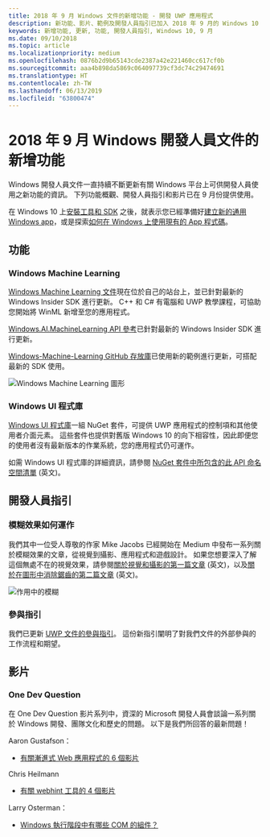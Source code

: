 ```yaml
---
title: 2018 年 9 月 Windows 文件的新增功能 - 開發 UWP 應用程式
description: 新功能、影片、範例及開發人員指引已加入 2018 年 9 月的 Windows 10 開發人員文件中。
keywords: 新增功能, 更新, 功能, 開發人員指引, Windows 10, 9 月
ms.date: 09/10/2018
ms.topic: article
ms.localizationpriority: medium
ms.openlocfilehash: 0876b2d9b65143cde2387a42e221460cc617cf0b
ms.sourcegitcommit: aaa4b898da5869c064097739cf3dc74c29474691
ms.translationtype: HT
ms.contentlocale: zh-TW
ms.lasthandoff: 06/13/2019
ms.locfileid: "63800474"
---
```

# <a name="whats-new-in-the-windows-developer-docs-in-september-2018"></a>2018 年 9 月 Windows 開發人員文件的新增功能

Windows 開發人員文件一直持續不斷更新有關 Windows 平台上可供開發人員使用之新功能的資訊。 下列功能概觀、開發人員指引和影片已在 9 月份提供使用。

在 Windows 10 上[安裝工具和 SDK](https://go.microsoft.com/fwlink/?LinkId=821431) 之後，就表示您已經準備好[建立新的通用 Windows app](../get-started/create-uwp-apps.md)，或是探索[如何在 Windows 上使用現有的 App 程式碼](../porting/index.md)。

## <a name="features"></a>功能

### <a name="windows-machine-learning"></a>Windows Machine Learning

[Windows Machine Learning 文件](https://docs.microsoft.com/windows/ai/)現在位於自己的站台上，並已針對最新的 Windows Insider SDK 進行更新。 C++ 和 C# 有電腦和 UWP 教學課程，可協助您開始將 WinML 新增至您的應用程式。

[Windows.AI.MachineLearning API 參考](https://docs.microsoft.com/uwp/api/windows.ai.machinelearning)已針對最新的 Windows Insider SDK 進行更新。

[Windows-Machine-Learning GitHub 存放庫](https://github.com/Microsoft/Windows-Machine-Learning)已使用新的範例進行更新，可搭配最新的 SDK 使用。

![Windows Machine Learning 圖形](images/winml-graphic.png)

### <a name="windows-ui-library"></a>Windows UI 程式庫

[Windows UI 程式庫](https://aka.ms/winui-docs)一組 NuGet 套件，可提供 UWP 應用程式的控制項和其他使用者介面元素。 這些套件也提供對舊版 Windows 10 的向下相容性，因此即便您的使用者沒有最新版本的作業系統，您的應用程式仍可運作。

如需 Windows UI 程式庫的詳細資訊，請參閱 [NuGet 套件中所包含的此 API 命名空間清單](https://docs.microsoft.com/uwp/api/overview/winui/) \(英文\)。

## <a name="developer-guidance"></a>開發人員指引

### <a name="how-blur-effects-work"></a>模糊效果如何運作

我們其中一位受人尊敬的作家 Mike Jacobs 已經開始在 Medium 中發布一系列關於模糊效果的文章，從視覺到攝影、應用程式和遊戲設計。 如果您想要深入了解這個無處不在的視覺效果，請參閱[關於視覺和攝影的第一篇文章](https://medium.com/microsoft-design/science-in-the-system-how-blur-effects-work-8b0590996e09) \(英文\)，以及[關於在圖形中消除鋸齒的第二篇文章](https://medium.com/microsoft-design/science-in-the-system-how-blur-effects-work-part-2-c5589a738515) \(英文\)。

![作用中的模糊](images/blur-example.jpg)

### <a name="contributing-guidance"></a>參與指引

我們已更新 [UWP 文件的參與指引](https://github.com/MicrosoftDocs/windows-uwp/blob/docs/CONTRIBUTING.md)。 這份新指引闡明了對我們文件的外部參與的工作流程和期望。

## <a name="videos"></a>影片

### <a name="one-dev-question"></a>One Dev Question

在 One Dev Question 影片系列中，資深的 Microsoft 開發人員會談論一系列關於 Windows 開發、團隊文化和歷史的問題。 以下是我們所回答的最新問題！

Aaron Gustafson：

* [有關漸進式 Web 應用程式的 6 個影片](https://www.youtube.com/playlist?list=PLWs4_NfqMtoyPHoI-CIB71mEq-om6m35I)

Chris Heilmann

* [有關 webhint 工具的 4 個影片](https://www.youtube.com/watch?v=eXfmxmiA00Y&list=PLWs4_NfqMtow00LM-vgyECAlMDxx84Q2v)

Larry Osterman：

* [Windows 執行階段中有哪些 COM 的組件？](https://youtu.be/_nsMjHqRn1w)
